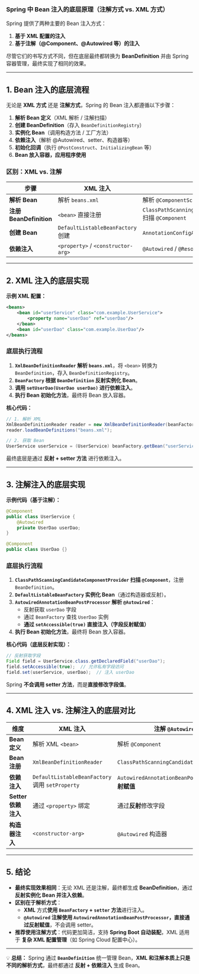 ### **Spring 中 Bean 注入的底层原理（注解方式 vs. XML 方式）**
Spring 提供了两种主要的 Bean 注入方式：
1. **基于 XML 配置的注入**
2. **基于注解（@Component、@Autowired 等）的注入**

尽管它们的书写方式不同，但在底层最终都转换为 **BeanDefinition** 并由 Spring 容器管理，最终实现了相同的效果。

---

## **1. Bean 注入的底层流程**
无论是 **XML 方式** 还是 **注解方式**，Spring 的 Bean 注入都遵循以下步骤：
1. **解析 Bean 定义**（XML 解析 / 注解扫描）
2. **创建 BeanDefinition**（存入 `BeanDefinitionRegistry`）
3. **实例化 Bean**（调用构造方法 / 工厂方法）
4. **依赖注入**（解析 @Autowired、setter、构造器等）
5. **初始化回调**（执行 `@PostConstruct`、`InitializingBean` 等）
6. **Bean 放入容器，应用程序使用**

### **区别：XML vs. 注解**
| 步骤 | XML 注入 | 注解注入 |
|------|---------|---------|
| **解析 Bean** | 解析 `beans.xml` | 解析 `@ComponentScan` |
| **注册 BeanDefinition** | `<bean>` 直接注册 | `ClassPathScanningCandidateComponentProvider` 扫描 `@Component` |
| **创建 Bean** | `DefaultListableBeanFactory` 创建 | `AnnotationConfigApplicationContext` 解析 |
| **依赖注入** | `<property>` / `<constructor-arg>` | `@Autowired` / `@Resource` |

---

## **2. XML 注入的底层实现**
**示例 XML 配置：**
```xml
<beans>
    <bean id="userService" class="com.example.UserService">
        <property name="userDao" ref="userDao"/>
    </bean>
    <bean id="userDao" class="com.example.UserDao"/>
</beans>
```
### **底层执行流程**
1. **`XmlBeanDefinitionReader` 解析 `beans.xml`**，将 `<bean>` 转换为 `BeanDefinition`，存入 `BeanDefinitionRegistry`。
2. **`BeanFactory` 根据 `BeanDefinition` 反射实例化 Bean**。
3. **调用 `setUserDao(UserDao userDao)` 进行依赖注入**。
4. **执行 Bean 初始化方法**，最终将 Bean 放入容器。

**核心代码：**
```java
// 1. 解析 XML
XmlBeanDefinitionReader reader = new XmlBeanDefinitionReader(beanFactory);
reader.loadBeanDefinitions("beans.xml");

// 2. 获取 Bean
UserService userService = (UserService) beanFactory.getBean("userService");
```
最终底层是通过 **反射 + setter 方法** 进行依赖注入。

---

## **3. 注解注入的底层实现**
**示例代码（基于注解）：**
```java
@Component
public class UserService {
    @Autowired
    private UserDao userDao;
}

@Component
public class UserDao {}
```
### **底层执行流程**
1. **`ClassPathScanningCandidateComponentProvider` 扫描 `@Component`**，注册 `BeanDefinition`。
2. **`DefaultListableBeanFactory` 实例化 Bean**（通过构造器或反射）。
3. **`AutowiredAnnotationBeanPostProcessor` 解析 `@Autowired`**：
   - 反射获取 `userDao` 字段
   - 通过 `BeanFactory` 查找 `UserDao` 实例
   - **通过 `setAccessible(true)` 直接注入（字段反射赋值）**
4. **执行 Bean 初始化方法**，最终将 Bean 放入容器。

**核心代码（底层反射实现）：**
```java
// 反射获取字段
Field field = UserService.class.getDeclaredField("userDao");
field.setAccessible(true);  // 允许私有字段访问
field.set(userService, userDao);  // 注入 userDao
```
Spring **不会调用 setter 方法**，而是**直接修改字段值**。

---

## **4. XML 注入 vs. 注解注入的底层对比**
| 维度 | XML 注入 | 注解 `@Autowired` 注入 |
|------|---------|----------------|
| **Bean 定义** | 解析 XML `<bean>` | 解析 `@Component` |
| **Bean 注册** | `XmlBeanDefinitionReader` | `ClassPathScanningCandidateComponentProvider` |
| **依赖注入** | `DefaultListableBeanFactory` 调用 `setProperty` | `AutowiredAnnotationBeanPostProcessor` 通过**反射赋值** |
| **Setter 依赖注入** | 通过 `<property>` 绑定 | 通过**反射**修改字段 |
| **构造器注入** | `<constructor-arg>` | `@Autowired` 构造器 |

---

## **5. 结论**
- **最终实现效果相同**：无论 XML 还是注解，最终都生成 **BeanDefinition**，通过 **反射实例化 Bean 并注入依赖**。
- **区别在于解析方式**：
  - **XML** 方式**使用 `BeanFactory` + `setter` 方法**进行注入。
  - **`@Autowired` 注解使用 `AutowiredAnnotationBeanPostProcessor`，直接通过反射赋值**，不会调用 setter。
- **推荐使用注解方式**：代码更加简洁，支持 **Spring Boot 自动装配**，XML 适用于 **复杂 XML 配置管理**（如 Spring Cloud 配置中心）。

---

💡 **总结：**
Spring 通过 **`BeanDefinition`** 统一管理 Bean，**XML 和注解本质上只是不同的解析方式**，最终都通过 **反射 + 依赖注入** 生成 Bean。